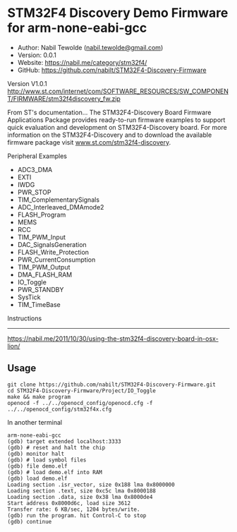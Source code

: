STM32F4 Discovery Demo Firmware for arm-none-eabi-gcc
==========================================

* Author:    Nabil Tewolde (<nabil.tewolde@gmail.com>)
* Version:   0.0.1
* Website:   <https://nabil.me/category/stm32f4/>
* GitHub:    <https://github.com/nabilt/STM32F4-Discovery-Firmware>


Version V1.0.1
<http://www.st.com/internet/com/SOFTWARE_RESOURCES/SW_COMPONENT/FIRMWARE/stm32f4discovery_fw.zip>

From ST's documentation...
The STM32F4-Discovery Board Firmware Applications Package provides ready-to-run firmware examples to support quick evaluation and development on STM32F4-Discovery board. For more information on the STM32F4-Discovery and to download the available firmware package visit www.st.com/stm32f4-discovery.

Peripheral Examples
* ADC3_DMA			
* EXTI
* IWDG
* PWR_STOP
* TIM_ComplementarySignals
* ADC_Interleaved_DMAmode2	
* FLASH_Program			
* MEMS				
* RCC				
* TIM_PWM_Input
* DAC_SignalsGeneration		
* FLASH_Write_Protection		
* PWR_CurrentConsumption		
* TIM_PWM_Output
* DMA_FLASH_RAM			
* IO_Toggle			
* PWR_STANDBY			
* SysTick				
* TIM_TimeBase

Instructions
____________
<https://nabil.me/2011/10/30/using-the-stm32f4-discovery-board-in-osx-lion/>

Usage
-----
    git clone https://github.com/nabilt/STM32F4-Discovery-Firmware.git
    cd STM32F4-Discovery-Firmware/Project/IO_Toggle
    make && make program
    openocd -f ../../openocd_config/openocd.cfg -f ../../openocd_config/stm32f4x.cfg

In another terminal

    arm-none-eabi-gcc
    (gdb) target extended localhost:3333
    (gdb) # reset and halt the chip
    (gdb) monitor halt
    (gdb) # load symbol files
    (gdb) file demo.elf
    (gdb) # load demo.elf into RAM
    (gdb) load demo.elf
    Loading section .isr_vector, size 0x188 lma 0x8000000
    Loading section .text, size 0xc5c lma 0x8000188
    Loading section .data, size 0x38 lma 0x8000de4
    Start address 0x8000d6c, load size 3612
    Transfer rate: 6 KB/sec, 1204 bytes/write.
    (gdb) run the program. hit Control-C to stop
    (gdb) continue
 
